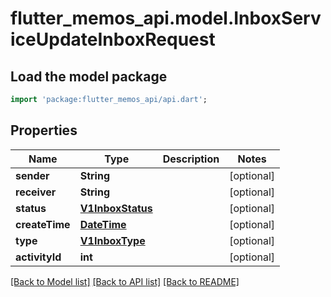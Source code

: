 # flutter_memos_api.model.InboxServiceUpdateInboxRequest

## Load the model package
```dart
import 'package:flutter_memos_api/api.dart';
```

## Properties
Name | Type | Description | Notes
------------ | ------------- | ------------- | -------------
**sender** | **String** |  | [optional] 
**receiver** | **String** |  | [optional] 
**status** | [**V1InboxStatus**](V1InboxStatus.md) |  | [optional] 
**createTime** | [**DateTime**](DateTime.md) |  | [optional] 
**type** | [**V1InboxType**](V1InboxType.md) |  | [optional] 
**activityId** | **int** |  | [optional] 

[[Back to Model list]](../README.md#documentation-for-models) [[Back to API list]](../README.md#documentation-for-api-endpoints) [[Back to README]](../README.md)


